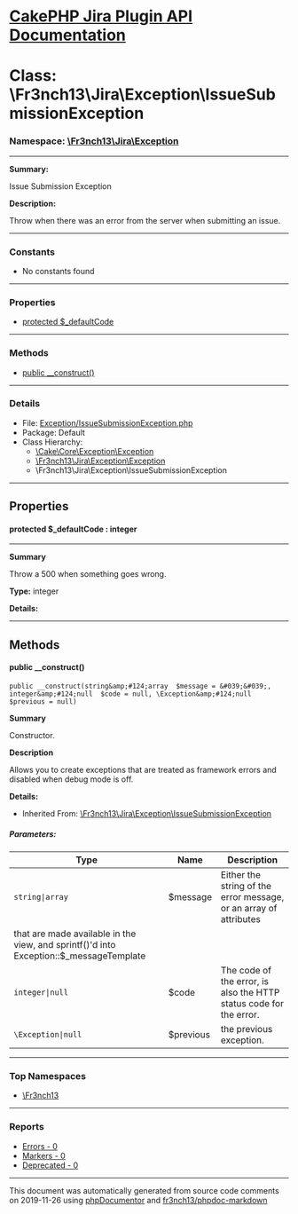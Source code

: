 # [CakePHP Jira Plugin API Documentation](../home.md)

# Class: \Fr3nch13\Jira\Exception\IssueSubmissionException
### Namespace: [\Fr3nch13\Jira\Exception](../namespaces/Fr3nch13.Jira.Exception.md)
---
**Summary:**

Issue Submission Exception

**Description:**

Throw when there was an error from the server when submitting an issue.

---
### Constants
* No constants found
---
### Properties
* [protected $_defaultCode](../classes/Fr3nch13.Jira.Exception.IssueSubmissionException.md#property__defaultCode)
---
### Methods
* [public __construct()](../classes/Fr3nch13.Jira.Exception.IssueSubmissionException.md#method___construct)
---
### Details
* File: [Exception/IssueSubmissionException.php](../files/Exception.IssueSubmissionException.md)
* Package: Default
* Class Hierarchy:  
  * [\Cake\Core\Exception\Exception]()
  * [\Fr3nch13\Jira\Exception\Exception](../classes/Fr3nch13.Jira.Exception.Exception.md)
  * \Fr3nch13\Jira\Exception\IssueSubmissionException
---
## Properties
<a name="property__defaultCode"></a>
#### protected $_defaultCode : integer
---
**Summary**

Throw a 500 when something goes wrong.

**Type:** integer

**Details:**



---
## Methods
<a name="method___construct" class="anchor"></a>
#### public __construct() 

```
public __construct(string&amp;#124;array  $message = &#039;&#039;, integer&amp;#124;null  $code = null, \Exception&amp;#124;null  $previous = null) 
```

**Summary**

Constructor.

**Description**

Allows you to create exceptions that are treated as framework errors and disabled
when debug mode is off.

**Details:**
* Inherited From: [\Fr3nch13\Jira\Exception\IssueSubmissionException](../classes/Fr3nch13.Jira.Exception.IssueSubmissionException.md)
##### Parameters:
| Type | Name | Description |
| ---- | ---- | ----------- |
| <code>string&#124;array</code> | $message  | Either the string of the error message, or an array of attributes
  that are made available in the view, and sprintf()'d into Exception::$_messageTemplate |
| <code>integer&#124;null</code> | $code  | The code of the error, is also the HTTP status code for the error. |
| <code>\Exception&#124;null</code> | $previous  | the previous exception. |





---

### Top Namespaces

* [\Fr3nch13](../namespaces/Fr3nch13.html.md)

---

### Reports
* [Errors - 0](../reports/errors.md)
* [Markers - 0](../reports/markers.md)
* [Deprecated - 0](../reports/deprecated.md)

---

This document was automatically generated from source code comments on 2019-11-26 using [phpDocumentor](http://www.phpdoc.org/) and [fr3nch13/phpdoc-markdown](https://github.com/fr3nch13/phpdoc-markdown)
